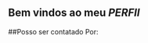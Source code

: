 ## Bem vindos ao meu *PERFIl*

<!--
Meu nome é Odair.
-Estou estudandando programação pelo alura.
-Estou aprendendo javaScript
-->
##Posso ser contatado Por:
